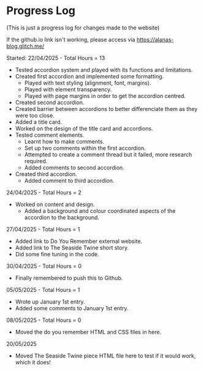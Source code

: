 # Progress Log
(This is just a progress log for changes made to the website)

If the github.io link isn't working, please access via https://alanas-blog.glitch.me/

Started: 22/04/2025 - Total Hours = 13
  - Tested accordion system and played with its functions and limitations.
- Created first accordion and implemented some formatting.
  - Played with text styling (alignment, font, margins).
  - Played with element transparency.
  - Played with page margins in order to get the accordion centred.
- Created second accordion.
- Created barrier between accordions to better differenciate them as they were too close.
- Added a title card.
- Worked on the design of the title card and accordions.
- Tested comment elements.
  - Learnt how to make comments.
  - Set up two comments within the first accordion.
  - Attempted to create a comment thread but it failed, more research required.
  - Added comments to second accordion.
- Created third accordion.
  - Added comment to third accordion.


24/04/2025 - Total Hours = 2
- Worked on content and design.
  - Added a background and colour coordinated aspects of the accordion to the background.


27/04/2025 - Total Hours = 1
- Added link to Do You Remember external website.
- Added link to The Seaside Twine short story.
- Did some fine tuning in the code.


30/04/2025 - Total Hours = 0
- Finally remembered to push this to Github.


05/05/2025 - Total Hours = 1
- Wrote up January 1st entry.
- Added some comments to January 1st entry.

<Mostly working on word documents and twine pieces during this break>

08/05/2025 - Total Hours = 0
- Moved the do you remember HTML and CSS files in here.

20/05/2025
- Moved The Seaside Twine piece HTML file here to test if it would work, which it does!
